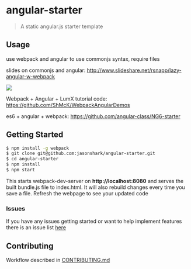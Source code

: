 # angular-starter

> A static angular.js starter template

## Usage

use webpack and angular to use commonjs syntax, require files

slides on commonjs and angular: http://www.slideshare.net/rsnapp/lazy-angular-w-webpack

![](http://image.slidesharecdn.com/lazy-angular-150211103238-conversion-gate01/95/lazy-angular-w-webpack-6-638.jpg?cb=1423650832)

Webpack + Angular + LumX tutorial code: https://github.com/ShMcK/WebpackAngularDemos

es6 + angular + webpack: https://github.com/angular-class/NG6-starter

## Getting Started

```sh
$ npm install -g webpack
$ git clone git@github.com:jasonshark/angular-starter.git
$ cd angular-starter
$ npm install
$ npm start
```

This starts webpack-dev-server on **http://localhost:8080** and serves the built bundle.js file to index.html. It will also rebuild changes every time you save a file. Refresh the webpage to see your updated code 

### Issues

If you have any issues getting started or want to help implement features there is an issue list [here](https://github.com/jasonshark/angular-starter/issues)

## Contributing

Workflow described in [CONTRIBUTING.md](CONTRIBUTING.md)
